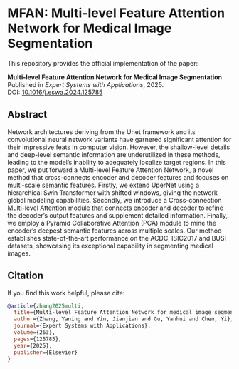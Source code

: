 # MFAN: Multi-level Feature Attention Network for Medical Image Segmentation

This repository provides the official implementation of the paper:

**Multi-level Feature Attention Network for Medical Image Segmentation**  
Published in *Expert Systems with Applications*, 2025.  
DOI: [10.1016/j.eswa.2024.125785](https://doi.org/10.1016/j.eswa.2024.125785)

## Abstract
Network architectures deriving from the Unet framework and its convolutional neural network variants have garnered significant attention for their impressive feats in computer vision. However, the shallow-level details and deep-level semantic information are underutilized in these methods, leading to the model’s inability to adequately localize target regions. In this paper, we put forward a Multi-level Feature Attention Network, a novel method that cross-connects encoder and decoder features and focuses on multi-scale semantic features. Firstly, we extend UperNet using a hierarchical Swin Transformer with shifted windows, giving the network global modeling capabilities. Secondly, we introduce a Cross-connection Multi-level Attention module that connects encoder and decoder to refine the decoder’s output features and supplement detailed information. Finally, we employ a Pyramid Collaborative Attention (PCA) module to mine the encoder’s deepest semantic features across multiple scales. Our method establishes state-of-the-art performance on the ACDC, ISIC2017 and BUSI datasets, showcasing its exceptional capability in segmenting medical images.

## Citation

If you find this work helpful, please cite:

```bibtex
@article{zhang2025multi,
  title={Multi-level Feature Attention Network for medical image segmentation},
  author={Zhang, Yaning and Yin, Jianjian and Gu, Yanhui and Chen, Yi},
  journal={Expert Systems with Applications},
  volume={263},
  pages={125785},
  year={2025},
  publisher={Elsevier}
}
